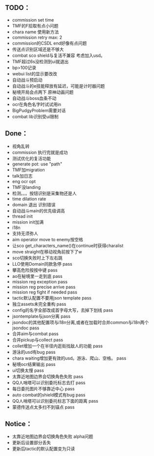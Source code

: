 ## TODO：
- commission set time
- TMF的F拾取有点小问题
- chara name 使用新方法
- commission retry max: 2
- commission的CSDL end好像有点问题
- 传送点识别区域还是不够大
- combat sco shield与复活不兼容 考虑加入usd。
- TMF超过6s没检测到ui就退出
- bp>100记录
- webui list的显示要改改
- 自动战斗预启动
- 自动战斗的e技能释放有延迟，可能是计时器问题
- 秘境开局会点两下 原神动画问题
- 自动战斗boss血条不动
- ocr在角色名字时试试用in
- BigPudgyProblem需要对话
- combat lib识别受ui限制

## Done：
- 视角乱转
- commission 执行完就是成功
- 测试优化的复活功能
- generate pot: use "path"
- TMF加migration
- talk加日志
- eng ocr opt
- TMF没landing
- 检测。。。按钮识别是采集物还是人
- time dilation rate
- domain 退出 识别错误
- 自动战斗main的优先级调高
- thread init
- mission init加满
- i18n
- 支持无须弥人
- aim operator move to enemy按空格
- 让sco get_characters_name()在continue时获得charalist
- move straight在移动视角前按下了w
- sco切换失败时上下左右跳
- LLO使用Domain同款急停 pass
- 攀高危险按按中键 pass
- ao在秘境里一走到底 pass
- mission reg exception pass
- mission reg precise arrive pass
- mission reg fight if needed pass
- tactic默认配置不要用json template pass
- 独立assets未完全重构 pass
- config的名字全部改成首字母大写，去掉下划线 pass
- jsontemplate与json分离 pass
- jsondoc的其他配置项与i18n分离,或者在加载时合并common与i18n两个jsondoc pass
- 合并aim与combat pass
- 合并pickup与collect pass
- collet增加一个在半径内逛街找敌人的功能 pass
- 游泳的usd有bug pass
- chara waiting增加更有效的usd。游泳、爬山、空格。 pass
- 秘境ocr结果输出 pass
- ui切换太慢 pass
- 太靠近地图边界会切换角色失败 pass
- QQ人哨塔可以识别委托标志去打 pass
- 每日委托图片不够靠近中心 pass
- auto combat的shield模式有bug pass
- QQ人哨塔可以识别委托标志下面的距离 pass
- 蒙德传送点太多扫不到锚点 pass

## Notice：
- 太靠近地图边界会切换角色失败 alpha问题
- 更新后设置部分丢失
- 更新后tactic的默认配置变为只读